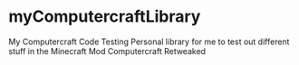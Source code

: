 # myComputercraftLibrary
My Computercraft Code Testing
Personal library for me to test out different stuff in the Minecraft Mod Computercraft Retweaked
